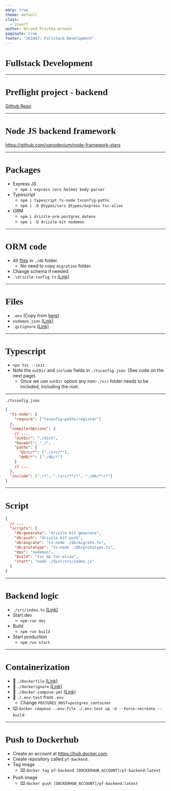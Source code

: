 ```yaml
---
marp: true
theme: default
class:
  - invert
author: Nirand Pisutha-Arnond
paginate: true
footer: "261497: Fullstack Development"
---
```


<style>
@import url('https://fonts.googleapis.com/css2?family=Prompt:ital,wght@0,100;0,300;0,400;0,700;1,100;1,300;1,400;1,700&display=swap');

    :root {
    font-family: Prompt;
    --hl-color: #D57E7E;
}
h1 {
  font-family: Prompt
}
</style>

# Fullstack Development

---

# Preflight project - backend

[Github Repo](https://github.com/fullstack-67/pf-backend)

---

# Node JS backend framework

https://github.com/vanodevium/node-framework-stars

---

# Packages

- Express JS
  - `npm i express cors helmet body-parser`
- Typescript
  - `npm i typescript ts-node tsconfig-paths`
  - `npm i -D @types/cors @types/express tsc-alias`
- ORM
  - `npm i drizzle-orm postgres dotenv`
  - `npm i -D drizzle-kit nodemon`

---

# ORM code

- All [files](https://github.com/fullstack-67/pf-backend/tree/main/db) in `./db` folder.
  - No need to copy `migration` folder.
- Change schema if needed.
- `.\drizzle.config.ts` [(Link)](https://github.com/fullstack-67/pf-backend/blob/main/drizzle.config.ts)

---

# Files

- `.env` (Copy from [here](https://github.com/fullstack-67/pf-backend/blob/main/.env.example))
- `nodemon.json` [(Link)](https://github.com/fullstack-67/pf-backend/blob/main/nodemon.json)
- `.gitignore` [(Link)](https://github.com/fullstack-67/pf-backend/blob/main/.gitignore)

---

# Typescript

- `npx tsc --init`
- Note the `outDir` and `include` fields in `./tsconfig.json`. (See code on the next page)
  - Once we use `outDir` option any non-`./src` folder needs to be included, including the root.

---

`./tsconfig.json`

```json
{
  "ts-node": {
    "require": ["tsconfig-paths/register"]
  },
  "compilerOptions": {
    // ...
    "outDir": "./dist",
    "baseUrl": "./",
    "paths": {
      "@src/*": ["./src/*"],
      "@db/*": ["./db/*"]
    }
    // ...
  },
  "include": ["./*", "./src/**/*", "./db/**/*"]
}
```

---

# Script

```json
{
  // ...
  "scripts": {
    "db:generate": "drizzle-kit generate",
    "db:push": "drizzle-kit push",
    "db:migrate": "ts-node ./db/migrate.ts",
    "db:prototype": "ts-node ./db/prototype.ts",
    "dev": "nodemon",
    "build": "tsc && tsc-alias",
    "start": "node ./dist/src/index.js"
  }
}
```

---

# Backend logic

- `./src/index.ts` [(Link)](https://github.com/fullstack-67/pf-backend/blob/main/src/index.ts)
- Start dev
  - `npm run dev`
- Build
  - `npm run build`
- Start production
  - `npm run start`

---

# Containerization

- 💾 `./Dockerfile` [(Link)](https://github.com/fullstack-67/pf-backend/blob/main/Dockerfile)
- 💾 `./dockerignore` [(Link)](https://github.com/fullstack-67/pf-backend/blob/main/.dockerignore)
- 💾 `./docker-compose.yml` [(Link)](https://github.com/fullstack-67/pf-backend/blob/main/docker-compose.yml)
- 💾 `./.env.test` from `.env`
  - Change `POSTGRES_HOST=postgres_container`
- ⌨️ `docker compose --env-file ./.env.test up -d --force-recreate --build`

---

# Push to Dockerhub

- Create an account at https://hub.docker.com.
- Create repository called `pf-backend`.
- Tag image
  - ⌨️ `docker tag pf-backend [DOCKERHUB_ACCOUNT]/pf-backend:latest`
- Push image
  - ⌨️ `docker push [DOCKERHUB_ACCOUNT]/pf-backend:latest`
